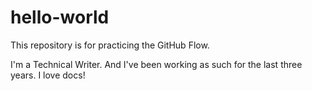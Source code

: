 # hello-world
This repository is for practicing the GitHub Flow.

I'm a Technical Writer. And I've been working as such for the last three years. I love docs!

